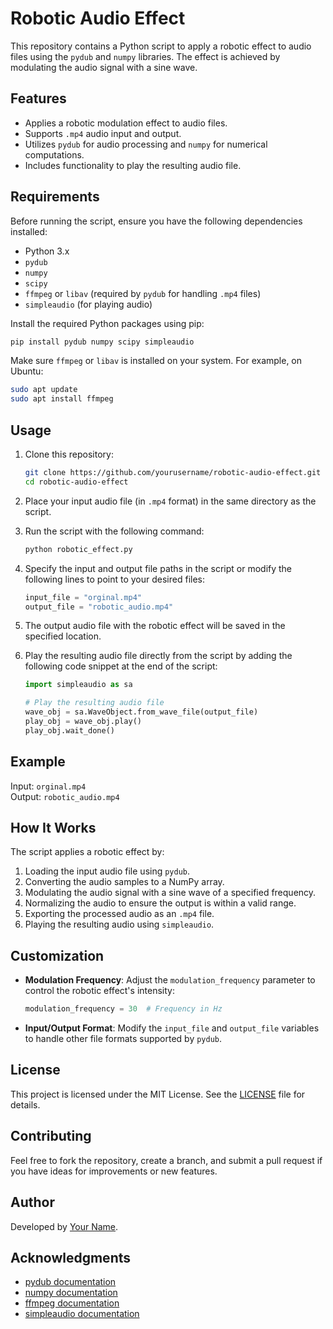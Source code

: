 # Robotic Audio Effect

This repository contains a Python script to apply a robotic effect to audio files using the `pydub` and `numpy` libraries. The effect is achieved by modulating the audio signal with a sine wave.

## Features
- Applies a robotic modulation effect to audio files.
- Supports `.mp4` audio input and output.
- Utilizes `pydub` for audio processing and `numpy` for numerical computations.
- Includes functionality to play the resulting audio file.

## Requirements

Before running the script, ensure you have the following dependencies installed:

- Python 3.x
- `pydub`
- `numpy`
- `scipy`
- `ffmpeg` or `libav` (required by `pydub` for handling `.mp4` files)
- `simpleaudio` (for playing audio)

Install the required Python packages using pip:

```bash
pip install pydub numpy scipy simpleaudio
```

Make sure `ffmpeg` or `libav` is installed on your system. For example, on Ubuntu:

```bash
sudo apt update
sudo apt install ffmpeg
```

## Usage

1. Clone this repository:

   ```bash
   git clone https://github.com/yourusername/robotic-audio-effect.git
   cd robotic-audio-effect
   ```

2. Place your input audio file (in `.mp4` format) in the same directory as the script.

3. Run the script with the following command:

   ```bash
   python robotic_effect.py
   ```

4. Specify the input and output file paths in the script or modify the following lines to point to your desired files:

   ```python
   input_file = "orginal.mp4"
   output_file = "robotic_audio.mp4"
   ```

5. The output audio file with the robotic effect will be saved in the specified location.

6. Play the resulting audio file directly from the script by adding the following code snippet at the end of the script:

   ```python
   import simpleaudio as sa

   # Play the resulting audio file
   wave_obj = sa.WaveObject.from_wave_file(output_file)
   play_obj = wave_obj.play()
   play_obj.wait_done()
   ```

## Example

Input: `orginal.mp4`  
Output: `robotic_audio.mp4`

## How It Works

The script applies a robotic effect by:
1. Loading the input audio file using `pydub`.
2. Converting the audio samples to a NumPy array.
3. Modulating the audio signal with a sine wave of a specified frequency.
4. Normalizing the audio to ensure the output is within a valid range.
5. Exporting the processed audio as an `.mp4` file.
6. Playing the resulting audio using `simpleaudio`.

## Customization

- **Modulation Frequency**: Adjust the `modulation_frequency` parameter to control the robotic effect's intensity:
  ```python
  modulation_frequency = 30  # Frequency in Hz
  ```

- **Input/Output Format**: Modify the `input_file` and `output_file` variables to handle other file formats supported by `pydub`.

## License

This project is licensed under the MIT License. See the [LICENSE](LICENSE) file for details.

## Contributing

Feel free to fork the repository, create a branch, and submit a pull request if you have ideas for improvements or new features.

## Author

Developed by [Your Name](https://github.com/yourusername).

## Acknowledgments

- [pydub documentation](https://pydub.com/)
- [numpy documentation](https://numpy.org/)
- [ffmpeg documentation](https://ffmpeg.org/)
- [simpleaudio documentation](https://simpleaudio.readthedocs.io/)

